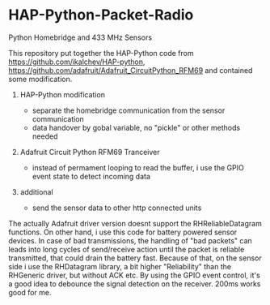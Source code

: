 # HAP-Python-Packet-Radio
Python Homebridge and 433 MHz Sensors

This repository put together the HAP-Python code from https://github.com/ikalchev/HAP-python, https://github.com/adafruit/Adafruit_CircuitPython_RFM69 and contained some modification.

1) HAP-Python modification
    - separate the homebridge communication from the sensor communication
    - data handover by gobal variable, no "pickle" or other methods needed

2) Adafruit Circuit Python RFM69 Tranceiver

    - instead of permament looping to read the buffer, i use the GPIO event state to detect incoming data

3)  additional

    - send the sensor data to other http connected units

The actually Adafruit driver version doesnt support the RHReliableDatagram functions. On other hand, i use this code for battery powered sensor devices. In case of bad transmissions, the handling of "bad packets" can leads into long cycles of send/receive action until the packet is reliable transmitted, that could drain the battery fast.
Because of that, on the sensor side i use the RHDatagram library, a bit higher "Reliability" than the RHGeneric driver, but without ACK etc.
By using the GPIO event control, it's a good idea to debounce the signal detection on the receiver. 200ms works good for me.
